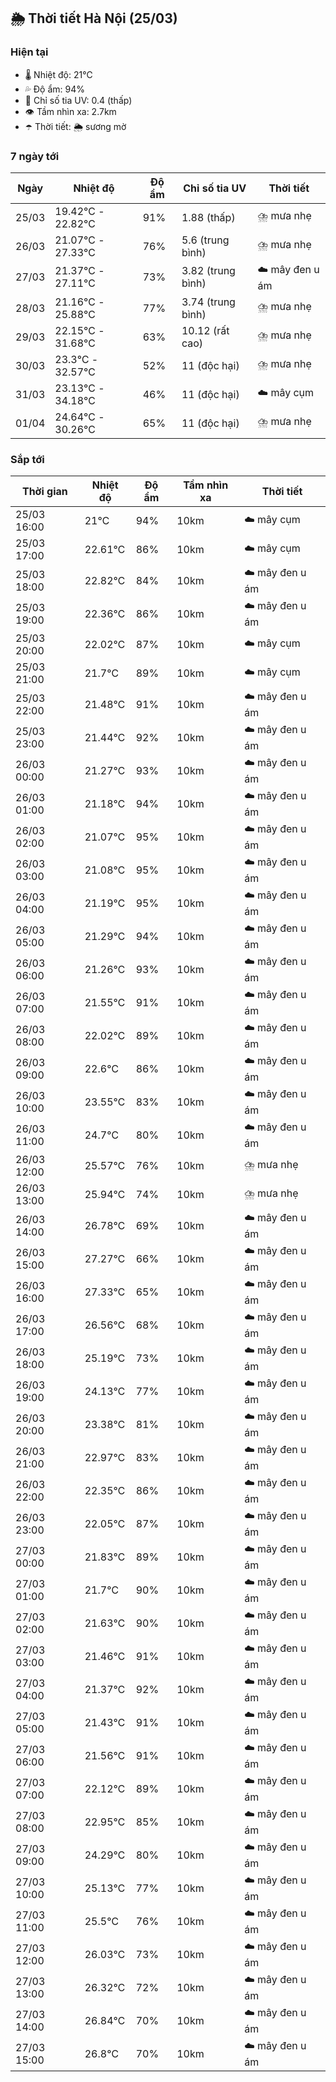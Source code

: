## 🌦️ Thời tiết Hà Nội (25/03)

### Hiện tại

- 🌡️ Nhiệt độ: 21℃
- 💦 Độ ẩm: 94%
- 🌟 Chỉ số tia UV: 0.4 (thấp)
- 👁️ Tầm nhìn xa: 2.7km
- ☂️ Thời tiết: 🌦️ sương mờ

### 7 ngày tới

| Ngày | Nhiệt độ | Độ ẩm | Chỉ số tia UV | Thời tiết |
| --- | --- | --- | --- | --- |
| 25/03 | 19.42℃ - 22.82℃ | 91% | 1.88 (thấp) | ⛈️ mưa nhẹ |
| 26/03 | 21.07℃ - 27.33℃ | 76% | 5.6 (trung bình) | ⛈️ mưa nhẹ |
| 27/03 | 21.37℃ - 27.11℃ | 73% | 3.82 (trung bình) | ☁️ mây đen u ám |
| 28/03 | 21.16℃ - 25.88℃ | 77% | 3.74 (trung bình) | ⛈️ mưa nhẹ |
| 29/03 | 22.15℃ - 31.68℃ | 63% | 10.12 (rất cao) | ⛈️ mưa nhẹ |
| 30/03 | 23.3℃ - 32.57℃ | 52% | 11 (độc hại) | ⛈️ mưa nhẹ |
| 31/03 | 23.13℃ - 34.18℃ | 46% | 11 (độc hại) | ☁️ mây cụm |
| 01/04 | 24.64℃ - 30.26℃ | 65% | 11 (độc hại) | ⛈️ mưa nhẹ |

### Sắp tới

| Thời gian | Nhiệt độ | Độ ẩm | Tầm nhìn xa | Thời tiết |
| --- | --- | --- | --- | --- |
| 25/03 16:00 | 21℃ | 94% | 10km | ☁️ mây cụm |
| 25/03 17:00 | 22.61℃ | 86% | 10km | ☁️ mây cụm |
| 25/03 18:00 | 22.82℃ | 84% | 10km | ☁️ mây đen u ám |
| 25/03 19:00 | 22.36℃ | 86% | 10km | ☁️ mây đen u ám |
| 25/03 20:00 | 22.02℃ | 87% | 10km | ☁️ mây cụm |
| 25/03 21:00 | 21.7℃ | 89% | 10km | ☁️ mây cụm |
| 25/03 22:00 | 21.48℃ | 91% | 10km | ☁️ mây đen u ám |
| 25/03 23:00 | 21.44℃ | 92% | 10km | ☁️ mây đen u ám |
| 26/03 00:00 | 21.27℃ | 93% | 10km | ☁️ mây đen u ám |
| 26/03 01:00 | 21.18℃ | 94% | 10km | ☁️ mây đen u ám |
| 26/03 02:00 | 21.07℃ | 95% | 10km | ☁️ mây đen u ám |
| 26/03 03:00 | 21.08℃ | 95% | 10km | ☁️ mây đen u ám |
| 26/03 04:00 | 21.19℃ | 95% | 10km | ☁️ mây đen u ám |
| 26/03 05:00 | 21.29℃ | 94% | 10km | ☁️ mây đen u ám |
| 26/03 06:00 | 21.26℃ | 93% | 10km | ☁️ mây đen u ám |
| 26/03 07:00 | 21.55℃ | 91% | 10km | ☁️ mây đen u ám |
| 26/03 08:00 | 22.02℃ | 89% | 10km | ☁️ mây đen u ám |
| 26/03 09:00 | 22.6℃ | 86% | 10km | ☁️ mây đen u ám |
| 26/03 10:00 | 23.55℃ | 83% | 10km | ☁️ mây đen u ám |
| 26/03 11:00 | 24.7℃ | 80% | 10km | ☁️ mây đen u ám |
| 26/03 12:00 | 25.57℃ | 76% | 10km | ⛈️ mưa nhẹ |
| 26/03 13:00 | 25.94℃ | 74% | 10km | ⛈️ mưa nhẹ |
| 26/03 14:00 | 26.78℃ | 69% | 10km | ☁️ mây đen u ám |
| 26/03 15:00 | 27.27℃ | 66% | 10km | ☁️ mây đen u ám |
| 26/03 16:00 | 27.33℃ | 65% | 10km | ☁️ mây đen u ám |
| 26/03 17:00 | 26.56℃ | 68% | 10km | ☁️ mây đen u ám |
| 26/03 18:00 | 25.19℃ | 73% | 10km | ☁️ mây đen u ám |
| 26/03 19:00 | 24.13℃ | 77% | 10km | ☁️ mây đen u ám |
| 26/03 20:00 | 23.38℃ | 81% | 10km | ☁️ mây đen u ám |
| 26/03 21:00 | 22.97℃ | 83% | 10km | ☁️ mây đen u ám |
| 26/03 22:00 | 22.35℃ | 86% | 10km | ☁️ mây đen u ám |
| 26/03 23:00 | 22.05℃ | 87% | 10km | ☁️ mây đen u ám |
| 27/03 00:00 | 21.83℃ | 89% | 10km | ☁️ mây đen u ám |
| 27/03 01:00 | 21.7℃ | 90% | 10km | ☁️ mây đen u ám |
| 27/03 02:00 | 21.63℃ | 90% | 10km | ☁️ mây đen u ám |
| 27/03 03:00 | 21.46℃ | 91% | 10km | ☁️ mây đen u ám |
| 27/03 04:00 | 21.37℃ | 92% | 10km | ☁️ mây đen u ám |
| 27/03 05:00 | 21.43℃ | 91% | 10km | ☁️ mây đen u ám |
| 27/03 06:00 | 21.56℃ | 91% | 10km | ☁️ mây đen u ám |
| 27/03 07:00 | 22.12℃ | 89% | 10km | ☁️ mây đen u ám |
| 27/03 08:00 | 22.95℃ | 85% | 10km | ☁️ mây đen u ám |
| 27/03 09:00 | 24.29℃ | 80% | 10km | ☁️ mây đen u ám |
| 27/03 10:00 | 25.13℃ | 77% | 10km | ☁️ mây đen u ám |
| 27/03 11:00 | 25.5℃ | 76% | 10km | ☁️ mây đen u ám |
| 27/03 12:00 | 26.03℃ | 73% | 10km | ☁️ mây đen u ám |
| 27/03 13:00 | 26.32℃ | 72% | 10km | ☁️ mây đen u ám |
| 27/03 14:00 | 26.84℃ | 70% | 10km | ☁️ mây đen u ám |
| 27/03 15:00 | 26.8℃ | 70% | 10km | ☁️ mây đen u ám |
